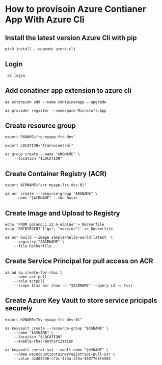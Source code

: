 # How to provisoin Azure Contianer App With Azure Cli

## Install the latest version Azure Cli with pip

```azurecli
pip3 install --upgrade azure-cli
```

## Login

```azurecli
 az login
```

## Add conatiner app extension to azure cli

```azurecli
az extension add --name containerapp --upgrade

az provider register --namespace Microsoft.App
```

## Create resource group

```azurecli
export RGNAME="rg-myapp-frc-dev"

export LOCATION="francecentral"

az group create --name "$RGNAME" \
    --location "$LOCATION"
```

## Create Container Registry (ACR)

```azurecli
export ACRNAME="acr-myapp-frc-dev-01"

az acr create --resource-group "$RGNAME" \
    --name "$ACRNAME" --sku Basic
```

## Create Image and Upload to Registry

```azurecli
echo 'FROM golang:1.22.6-alpine' > Dockerfile
echo 'ENTRYPOINT ["go", "version"]' >> Dockerfile

az acr build --image sample/hello-world:latest  \
    --registry "$ACRNAME" \
    --file Dockerfile .
```

## Create Service Principal for pull access on ACR

```azurecli
az ad sp create-for-rbac \
    --name acr-pull
    --role acrpull
    --scope $(az acr show -n "$ACRNAME" --query id -o tsv)
```

## Create Azure Key Vault to store service pricipals securely

```azurecli
export KVNAME="kv-myapp-frc-dev-01"

az keyvault create --resource-group "$RGNAME" \
    --name "$KVNAME" \
    --location "$LOCATION"
    --enable-rbac-authorization

az keyvault secret set --vault-name "$KVNAME" \
    --name wavecountcontainerregistry01-pull-usr \
    --value a2d08746-cfbc-423a-af4a-58077d6fe564
```
